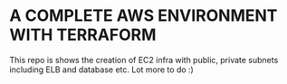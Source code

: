 # A COMPLETE AWS ENVIRONMENT WITH TERRAFORM
This repo is shows the creation of EC2 infra with public, private subnets including ELB and database etc. Lot more to do :)
